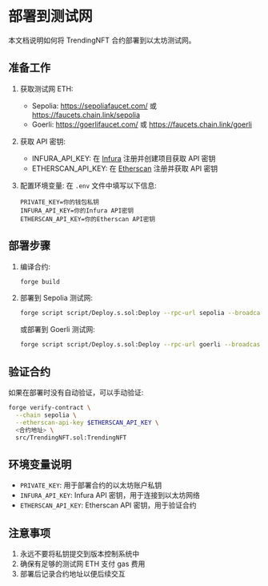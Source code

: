 # 部署到测试网

本文档说明如何将 TrendingNFT 合约部署到以太坊测试网。

## 准备工作

1. 获取测试网 ETH:
   - Sepolia: https://sepoliafaucet.com/ 或 https://faucets.chain.link/sepolia
   - Goerli: https://goerlifaucet.com/ 或 https://faucets.chain.link/goerli

2. 获取 API 密钥:
   - INFURA_API_KEY: 在 [Infura](https://infura.io/) 注册并创建项目获取 API 密钥
   - ETHERSCAN_API_KEY: 在 [Etherscan](https://etherscan.io/) 注册并获取 API 密钥

3. 配置环境变量:
   在 `.env` 文件中填写以下信息:
   ```
   PRIVATE_KEY=你的钱包私钥
   INFURA_API_KEY=你的Infura API密钥
   ETHERSCAN_API_KEY=你的Etherscan API密钥
   ```

## 部署步骤

1. 编译合约:
   ```bash
   forge build
   ```

2. 部署到 Sepolia 测试网:
   ```bash
   forge script script/Deploy.s.sol:Deploy --rpc-url sepolia --broadcast --verify -vvvv
   ```

   或部署到 Goerli 测试网:
   ```bash
   forge script script/Deploy.s.sol:Deploy --rpc-url goerli --broadcast --verify -vvvv
   ```

## 验证合约

如果在部署时没有自动验证，可以手动验证:

```bash
forge verify-contract \
  --chain sepolia \
  --etherscan-api-key $ETHERSCAN_API_KEY \
  <合约地址> \
  src/TrendingNFT.sol:TrendingNFT
```

## 环境变量说明

- `PRIVATE_KEY`: 用于部署合约的以太坊账户私钥
- `INFURA_API_KEY`: Infura API 密钥，用于连接到以太坊网络
- `ETHERSCAN_API_KEY`: Etherscan API 密钥，用于验证合约

## 注意事项

1. 永远不要将私钥提交到版本控制系统中
2. 确保有足够的测试网 ETH 支付 gas 费用
3. 部署后记录合约地址以便后续交互